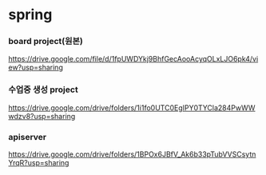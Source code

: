 # spring

### board project(원본)
https://drive.google.com/file/d/1fpUWDYkj9BhfGecAooAcyqOLxLJO6pk4/view?usp=sharing

### 수업중 생성 project
https://drive.google.com/drive/folders/1i1fo0UTC0EgIPY0TYCla284PwWWwdzv8?usp=sharing

### apiserver
https://drive.google.com/drive/folders/1BPOx6JBfV_Ak6b33pTubVVSCsytnYrqR?usp=sharing
